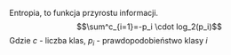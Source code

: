 Entropia, to funkcja przyrostu informacji.
$$\sum^c_{i=1}=-p_i \cdot log_2(p_i)$$
Gdzie $c$ -  liczba klas, $p_i$ - prawdopodobieństwo klasy $i$
